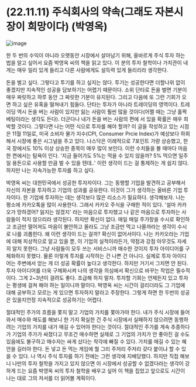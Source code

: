# (22.11.11) 주식회사의 약속(그래도 자본시장이 희망이다) (박영옥)


![image](https://user-images.githubusercontent.com/43941383/201245086-4b4395aa-51ad-42ba-90f0-c2994339f14c.jpg)

한 두 번의 수익이 아니라 오랫동안 시장에서 살아남기 위해, 올바르게 주식 투자 하는 법을 알고 싶어서 요즘 박영옥 씨의 책을 읽고 있다. 이 분의 투자 철학이나 가치관이 내게는 매우 일리 있게 들리고 다른 사람에게도 설득력 있게 들리리라 생각한다.

돈을 벌고 싶다. 그렇다고 투기를 하고 싶지는 않다. 투기는 성공한다면 더할나위 없이 좋겠지만 지속적인 성공을 담보하기는 어렵기 때문이다. 소위 단타로 돈을 벌면 기분이 매우 짜릿하고 하루 동안 그 짜릿한 기분이 유지된다. 그리고 다음에 또 그런 기회가 오면 하고 싶은 유혹을 떨쳐내기 힘들다. 단타는 투자가 아니라 트레이딩의 영역이다. 트레이딩 역시 돈을 버는 사람이 있지만 잃는 사람이 훨씬 많을 것이다(어쩔 때는 그냥 홀짝 베팅이라는 생각도 든다). 더군다나 내가 돈을 버는 사람의 편에 서 있을 확률은 매우 희박할 것이다. 그렇다면 나는 어떤 식으로 투자를 해야 할까? 이 글을 작성하고 있는 시점은 11월 11일로, 미국 소비자 물가 지수(CPI, Consumer Prcie Index)가 예상보다 하회해서 시장에 좋은 시그널을 주고 있다. 나스닥은 이례적으로 7포인트 가량 상승했고, 한국 장에서도 10% 이상 상승한 종목이 매우 많이 보인다. 이런 수치들을 볼 때마다 마음 한 켠에서는 탐욕이 인다. '지금 들어가도 5%는 먹을 수 있지 않을까? 5% 먹으면 일주일 용돈으로 사용할 만큼 벌 수 있을 텐데..' 이런 생각이 드는 걸 통제하는 게 쉽지 않다. 하지만 나는 지속가능한 투자를 하고 싶다.

박영옥 씨는 대한민국에서 성공한 투자자이다. 그는 동행할 기업을 발견하고 공부해서 자신의 자본을 투자하고 기업의 성과를 공유한다. 이것이 그가 생각하는 올바른 기업 투자이다. 한 기업에 투자하는 데는 생각보다 많은 리소스가 필요하다. 생각해보자. 나는 평소에 카카오톡을 많이 사용한다. 그래서 카카오 주식을 구매한 적이 있다. '설마 카카오가 망하겠어? 잃지는 않겠지' 라는 마음으로 투자했고 나 같은 마음으로 투자하는 사람들이 적지 않으리라 생각된다. 하지만 확신이 없다. 매일 매일 주가창을 수시로 확인하고 조금만 떨어져도 마음이 불안하고 올라도 그냥 조금만 먹고 나올까라는 생각이 수시로 나를 괴롭힌다. 왜 이런 생각이 드는 걸까? 확신이 없어서이다. 나는 카카오라는 기업에 대해 피상적으로 알고 있을 뿐, 이 기업의 실적이라든가, 약점과 강점 아무것도 자세히 알지 못한다. 그냥 사람들이 모두 쓰는 서비스니까 매수한 것이지 투자 아이디어를 구체화하지 못했다. 물론 이렇게 투자를 시작하는 건 나쁜 건 아니다. 실제로 투자 아이디어는 주변에서 얻는 게 더 성공 확률이 높다고 생각한다. 하지만 거기서 그치면 안 된다. 투자 아이디어를 더욱 구체화시켜 나의 생각을 의심에서 확신으로 바꾸는 작업은 필수적이다. 그게 2~3년이 걸려도 좋다. 조급해 하지 말자. 투자할 기회는 언제든지 있고 투자는 평생에 걸쳐 해야 하는 일이니까 말이다. 박영옥 씨는 시간이 걸리더라도 그 기업에 대해 공부하고 모르는 게 있으면 투자하지 말라고 주장한다. 그렇게 하면 한 두번의 성공은 있을지언정 지속적으로 성공하기는 어렵다.

절대적인 주가의 흐름을 쫓지 말고 기업의 가치를 쫓아가야 한다. 내가 주식 시장에 들어와서 매수와 매도를 해보니 한 가지 확실한 건 주식 시장에서 실패하지 않으려면 동행하려는 기업의 가치를 내가 매길 수 있어야 한다는 것이다. 절대적인 주가를 계속 추종하다가 기업의 주가가 싸졌다고 무조건 매수하면 실제로 그 기업의 가치가 안 좋아진 걸 수도 있음에도 불구하고 매수자는 싸게 샀다는 착각에 빠질 수 있다. 가치를 매길 수 있는 혜안을 길러야 한다. 돈 넣고 돈 먹는 게임에 뭘 그리 주저리 주저리 갖다 붙이냐 할 수 있을 수 있다. 나 역시 주식 투자를 하기 전에는 그런 생각에 지배당했다. 하지만 직접 해보니 나만의 투자 철학을 가지고 있지 않으면 이 시장에서 성공할 수 없겠다라는 생각이 강하게 드는 요즘 박영옥 씨의 투자 철학을 배우고 싶어 이 책을 집었고 앞으로도 시간이 나는 대로 그의 저서를 더 읽어볼 계획이다.